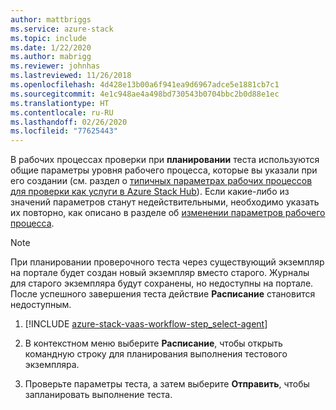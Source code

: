 ```yaml
---
author: mattbriggs
ms.service: azure-stack
ms.topic: include
ms.date: 1/22/2020
ms.author: mabrigg
ms.reviewer: johnhas
ms.lastreviewed: 11/26/2018
ms.openlocfilehash: 4d428e13b00a6f941ea9d6967adce5e1881cb7c1
ms.sourcegitcommit: 4e1c948ae4a498bd730543b0704bbc2b0d88e1ec
ms.translationtype: HT
ms.contentlocale: ru-RU
ms.lasthandoff: 02/26/2020
ms.locfileid: "77625443"
---
```

В рабочих процессах проверки при **планировании** теста используются общие параметры уровня рабочего процесса, которые вы указали при его создании (см. раздел о [типичных параметрах рабочих процессов для проверки как услуги в Azure Stack Hub](../azure-stack-vaas-parameters.md)). Если какие-либо из значений параметров станут недействительными, необходимо указать их повторно, как описано в разделе об [изменении параметров рабочего процесса](../azure-stack-vaas-monitor-test.md#change-workflow-parameters).

> [!NOTE]
> При планировании проверочного теста через существующий экземпляр на портале будет создан новый экземпляр вместо старого. Журналы для старого экземпляра будут сохранены, но недоступны на портале. После успешного завершения теста действие **Расписание** становится недоступным.

1. [!INCLUDE [azure-stack-vaas-workflow-step_select-agent](azure-stack-vaas-workflow-step_select-agent.md)]

1. В контекстном меню выберите **Расписание**, чтобы открыть командную строку для планирования выполнения тестового экземпляра.

1. Проверьте параметры теста, а затем выберите **Отправить**, чтобы запланировать выполнение теста.